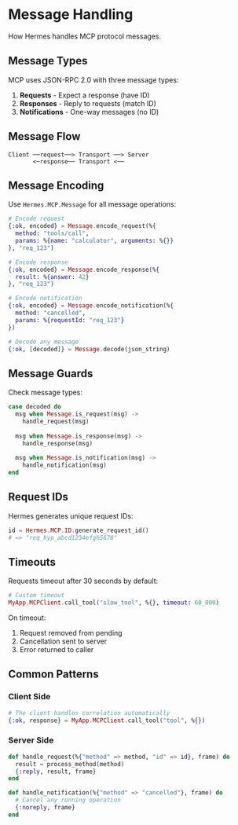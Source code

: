 # Message Handling

How Hermes handles MCP protocol messages.

## Message Types

MCP uses JSON-RPC 2.0 with three message types:

1. **Requests** - Expect a response (have ID)
2. **Responses** - Reply to requests (match ID)
3. **Notifications** - One-way messages (no ID)

## Message Flow

```
Client ──request──> Transport ──> Server
       <─response── Transport <── 
```

## Message Encoding

Use `Hermes.MCP.Message` for all message operations:

```elixir
# Encode request
{:ok, encoded} = Message.encode_request(%{
  method: "tools/call",
  params: %{name: "calculator", arguments: %{}}
}, "req_123")

# Encode response
{:ok, encoded} = Message.encode_response(%{
  result: %{answer: 42}
}, "req_123")

# Encode notification
{:ok, encoded} = Message.encode_notification(%{
  method: "cancelled",
  params: %{requestId: "req_123"}
})

# Decode any message
{:ok, [decoded]} = Message.decode(json_string)
```

## Message Guards

Check message types:

```elixir
case decoded do
  msg when Message.is_request(msg) ->
    handle_request(msg)
  
  msg when Message.is_response(msg) ->
    handle_response(msg)
    
  msg when Message.is_notification(msg) ->
    handle_notification(msg)
end
```

## Request IDs

Hermes generates unique request IDs:

```elixir
id = Hermes.MCP.ID.generate_request_id()
# => "req_hyp_abcd1234efgh5678"
```

## Timeouts

Requests timeout after 30 seconds by default:

```elixir
# Custom timeout
MyApp.MCPClient.call_tool("slow_tool", %{}, timeout: 60_000)
```

On timeout:
1. Request removed from pending
2. Cancellation sent to server
3. Error returned to caller

## Common Patterns

### Client Side

```elixir
# The client handles correlation automatically
{:ok, response} = MyApp.MCPClient.call_tool("tool", %{})
```

### Server Side

```elixir
def handle_request(%{"method" => method, "id" => id}, frame) do
  result = process_method(method)
  {:reply, result, frame}
end

def handle_notification(%{"method" => "cancelled"}, frame) do
  # Cancel any running operation
  {:noreply, frame}
end
```
